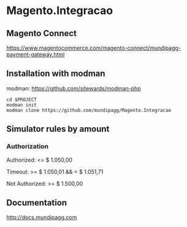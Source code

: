 # Magento.Integracao

## Magento Connect ##
https://www.magentocommerce.com/magento-connect/mundipagg-payment-gateway.html

## Installation with modman ##

modman: https://github.com/sitewards/modman-php

```
cd $PROJECT
modman init
modman clone https://github.com/mundipagg/Magento.Integracao
```
## Simulator rules by amount ##

### Authorization ###
Authorized: <= $ 1.050,00

Timeout: >= $ 1.050,01 && < $ 1.051,71

Not Authorized: >= $ 1.500,00

## Documentation ##

http://docs.mundipagg.com
